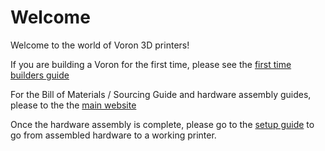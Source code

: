 # Welcome

Welcome to the world of Voron 3D printers!

If you are building a Voron for the first time, please see the [first time builders guide](./first_time_guide)

For the Bill of Materials / Sourcing Guide and hardware assembly guides, please to the the [main website](http://vorondesign.com)

Once the hardware assembly is complete, please go to the [setup guide](./setup_guide) to go from assembled hardware to a working printer.
